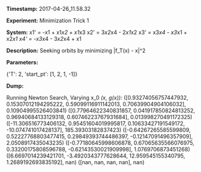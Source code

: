 **Timestamp:** 2017-04-26_11.58.32

**Experiment:** Minimization Trick 1

**System:**
x1' = -x1 + x1*x2 + x1*x3 
x2' = 3*x2*x4 - 2*x1*x2 
x3' = x3*x4 - x3*x1 + x2*x1 
x4' = -x3*x4 - 3*x2*x4 + x1 


**Description:** Seeking orbits by minimizing |f_T(x) - x|^2

**Parameters:**

{'T': 2, 'start_pt': [1, 2, 1, -1]}

**Dump:**

Running Newton Search, Varying x_0
*(x, g(x)):*
([0.93274056757447932, 0.15307012194295222, 0.59099116911142013, 0.70639904904106032], 0.10904995526403841)
([0.77964622340831857, 0.041917850824813252, 0.96940684133129318, 0.60746223767931684], 0.013998270491172325)
([-11.306516773406132, 0.95451604019995817, 0.10633427191549172, -10.074741017428137], 185.39303182837423)
([-0.64267265585599809, 0.52227768803477415, 0.29849393744486397, -0.12147091496357909], 2.0508917435043235)
([-0.77180645998606878, 0.67065635566076975, 0.33200175808596788, -0.62143530021909998], 1.0769706873451268)
([6.6697014239421701, -3.4920343777628644, 12.959545155340795, 1.2689192693835192], nan)
([nan, nan, nan, nan], nan)